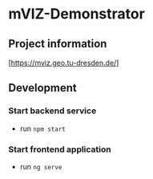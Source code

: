 # mVIZ-Demonstrator

## Project information

[https://mviz.geo.tu-dresden.de/]

## Development

### Start backend service

- run `npm start`

### Start frontend application

- run `ng serve`
